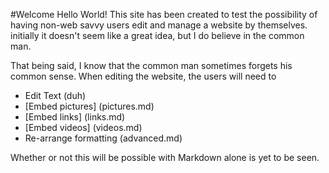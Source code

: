 #Welcome Hello World!
This site has been created to test the possibility of having non-web savvy users edit and manage a website by themselves. initially it doesn't seem like a great idea, but I do believe in the common man.

That being said, I know that the common man sometimes forgets his common sense. When editing the website, the users will need to
* Edit Text (duh)
* [Embed pictures] (pictures.md)
* [Embed links] (links.md) 
* [Embed videos] (videos.md)
* Re-arrange formatting (advanced.md)

Whether or not this will be possible with Markdown alone is yet to be seen.

